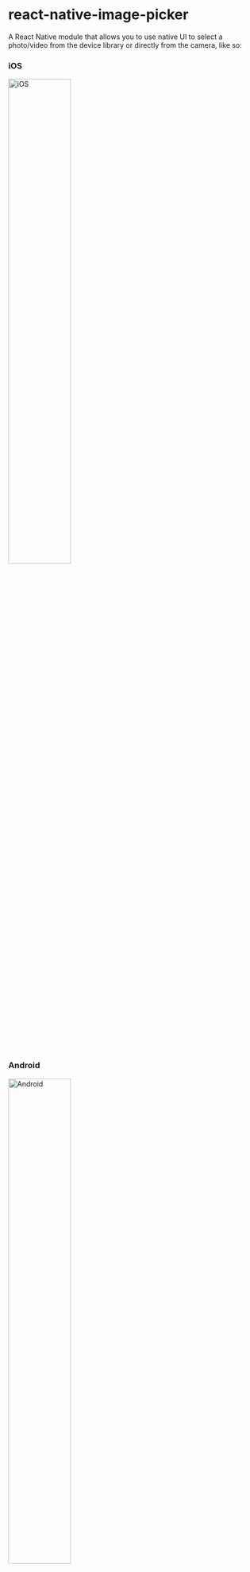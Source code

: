 # react-native-image-picker
A React Native module that allows you to use native UI to select a photo/video from the device library or directly from the camera, like so:

### iOS

<img title="iOS" src="https://github.com/marcshilling/react-native-image-picker/blob/master/images/ios-image.png" width="50%">

### Android

<img title="Android" src="https://github.com/marcshilling/react-native-image-picker/blob/master/images/android-image.png" width="50%">

## Install

### iOS
1. `npm install react-native-image-picker@latest --save`
2. In the XCode's "Project navigator", right click on your project's Libraries folder ➜ `Add Files to <...>`
3. Go to `node_modules` ➜ `react-native-image-picker` ➜ `ios` ➜ select `UIImagePickerManager.h` and `UIImagePickerManager.m`
4. Make sure `UIImagePickerManager.m` is listed under 'Compile Sources' in your project's 'Build Phases' tab
5. Compile and have fun

### Android
1. `npm install react-native-image-picker@latest --save`

```gradle
// file: android/settings.gradle
...

include ':react-native-image-picker'
project(':react-native-image-picker').projectDir = new File(settingsDir, '../node_modules/react-native-image-picker/android')
```
```gradle
// file: android/app/build.gradle
...

dependencies {
    ...
    compile project(':react-native-image-picker')
}
```
```xml
<!-- file: android/src/main/AndroidManifest.xml -->
<manifest xmlns:android="http://schemas.android.com/apk/res/android"
    package="com.myApp">

    <uses-permission android:name="android.permission.INTERNET" />
    
    <!-- add following permissions -->
    <uses-permission android:name="android.permission.CAMERA" />
    <uses-permission android:name="android.permission.WRITE_EXTERNAL_STORAGE"/>
    <uses-feature android:name="android.hardware.camera"
                  android:required="true"/>
    <uses-feature android:name="android.hardware.camera.autofocus" />
    <!-- -->
    ...
```
```java
// file: android/app/src/main/java/com/myappli/MainActivity.java
...
import android.content.Intent; // import
import com.imagepicker.ImagePickerPackage; // import

public class MainActivity extends Activity implements DefaultHardwareBackBtnHandler {

    private ReactInstanceManager mReactInstanceManager;
    private ReactRootView mReactRootView;

    // declare package
    private ImagePickerPackage mImagePicker;

    @Override
    protected void onCreate(Bundle savedInstanceState) {
        super.onCreate(savedInstanceState);
        mReactRootView = new ReactRootView(this);

        // instantiate package
        mImagePicker = new ImagePickerPackage(this);

        mReactInstanceManager = ReactInstanceManager.builder()
                .setApplication(getApplication())
                .setBundleAssetName("index.android.bundle")
                .setJSMainModuleName("index.android")
                .addPackage(new MainReactPackage())

                // register package here
                .addPackage(mImagePicker)

                .setUseDeveloperSupport(BuildConfig.DEBUG)
                .setInitialLifecycleState(LifecycleState.RESUMED)
                .build();
        mReactRootView.startReactApplication(mReactInstanceManager, "AwesomeProject", null);
        setContentView(mReactRootView);
    }

    ...

    // handle onActivityResult
    @Override
    public void onActivityResult(final int requestCode, final int resultCode, final Intent data) {
        super.onActivityResult(requestCode, resultCode, data);

        mImagePicker.handleActivityResult(requestCode, resultCode, data);
    }
...

```
## Usage
1. In your React Native javascript code, bring in the native module:

  ```javascript
var UIImagePickerManager = require('NativeModules').UIImagePickerManager;
  ```
2. Use it like so:

  When you want to display the picker:
  ```javascript
  var options = {
    title: 'Select Avatar', // specify null or empty string to remove the title
    cancelButtonTitle: 'Cancel',
    takePhotoButtonTitle: 'Take Photo...', // specify null or empty string to remove this button
    chooseFromLibraryButtonTitle: 'Choose from Library...', // specify null or empty string to remove this button
    customButtons: {
      'Choose Photo from Facebook': 'fb', // [Button Text] : [String returned upon selection]
    },
    cameraType: 'back', // 'front' or 'back'
    mediaType: 'photo', // 'photo' or 'video'
    videoQuality: 'high', // 'low', 'medium', or 'high'
    maxWidth: 100, // photos only
    maxHeight: 100, // photos only
    quality: 0.2, // photos only
    angle: 0, // photos only
    allowsEditing: false, // Built in functionality to resize/reposition the image
    noData: false, // photos only - disables the base64 `data` field from being generated (greatly improves performance on large photos)
    storageOptions: { // if this key is provided, the image will get saved in the documents/pictures directory (rather than a temporary directory)
      skipBackup: true, // image will NOT be backed up to icloud
      path: 'images' // will save image at /Documents/images rather than the root
    }
  };

  /**
   * The first arg will be the options object for customization, the second is
   * your callback which sends bool: didCancel, object: response.
   *
   * response.didCancel will inform you if the user cancelled the process
   * response.error will contain an error message, if there is one
   * response.data is the base64 encoded image data (photos only)
   * response.uri is the uri to the local file asset on the device (photo or video)
   * response.isVertical will be true if the image is vertically oriented
   * response.width & response.height give you the image dimensions
   */

  UIImagePickerManager.showImagePicker(options, (response) => {
    console.log('Response = ', response);

    if (response.didCancel) {
      console.log('User cancelled image picker');
    }
    else if (response.error) {
      console.log('UIImagePickerManager Error: ', response.error);
    }
    else if (response.customButton) {
      console.log('User tapped custom button: ', response.customButton);
    }
    else {
      // You can display the image using either data:
      const source = {uri: 'data:image/jpeg;base64,' + response.data, isStatic: true};
      
      // uri (on iOS)
      const source = {uri: response.uri.replace('file://', ''), isStatic: true};
      // uri (on android)
      const source = {uri: response.uri, isStatic: true};

      this.setState({
        avatarSource: source
      });
    }
  });
  ```
  Then later, if you want to display this image in your render() method:
  ```javascript
  <Image source={this.state.avatarSource} style={styles.uploadAvatar} />
  ```

### Directly Launching the Camera or Image Library

  To Launch the Camera or Image Library directly (skipping the alert dialog) you can
  do the following:
  ```javascript
  // Launch Camera:
  UIImagePickerManager.launchCamera(options, (response)  => {
    // Same code as in above section!
  });

  // Open Image Library:
  UIImagePickerManager.launchImageLibrary(options, (response)  => {
    // Same code as in above section!
  });
  ```

### Options

option | iOS  | Android
------ | ---- | -------
title | OK | OK
cancelButtonTitle | OK | OK
takePhotoButtonTitle | OK | OK
chooseFromLibraryButtonTitle | OK | OK
customButtons | OK | -
cameraType | OK | -
mediaType | OK | -
videoQuality | OK | -
angle | - | OK
maxWidth | OK | OK
maxHeight | OK | OK
quality | OK | OK
allowsEditing | OK | OK
noData | OK | OK
storageOptions | OK | if this key is provided, the image will get saved in the pictures directory
